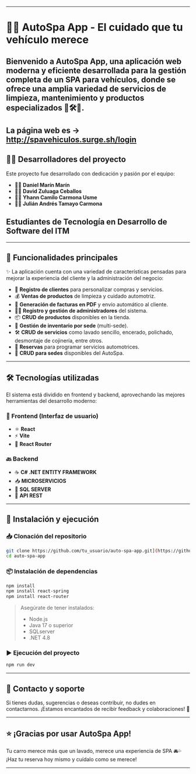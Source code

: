 
---

# 🚗✨ **AutoSpa App - El cuidado que tu vehículo merece**

Bienvenido a **AutoSpa App**, una aplicación web moderna y eficiente desarrollada para la gestión completa de un **SPA para vehículos**, donde se ofrece una amplia variedad de servicios de limpieza, mantenimiento y productos especializados 🧼🛠️🧽.
---
La página web es -> http://spavehiculos.surge.sh/login
---

## 🧑‍💻 Desarrolladores del proyecto

Este proyecto fue desarrollado con dedicación y pasión por el equipo:

* 👨‍💻 **Daniel Marín Marín**
* 👨‍💻 **David Zuluaga Ceballos**
* 👨‍💻 **Yhann Camilo Carmona Usme**
* 👨‍💻 **Julián Andrés Tamayo Carmona**

## Estudiantes de Tecnología en Desarrollo de Software del ITM

---

## 🚙 Funcionalidades principales

✨ La aplicación cuenta con una variedad de características pensadas para mejorar la experiencia del cliente y la administración del negocio:

* 👤 **Registro de clientes** para personalizar compras y servicios.
* 💰 **Ventas de productos** de limpieza y cuidado automotriz.
* 🧾 **Generación de facturas en PDF** y envío automático al cliente.
* 👨‍💼 **Registro y gestión de administradores** del sistema.
* 📦 **CRUD de productos** disponibles en la tienda.
* 🏪 **Gestión de inventario por sede** (multi-sede).
* 🛠️ **CRUD de servicios** como lavado sencillo, encerado, polichado, desmontaje de cojinería, entre otros.
* 📆 **Reservas** para programar servicios automotrices.
* 🏢 **CRUD para sedes** disponibles del AutoSpa.

---

## 🛠️ Tecnologías utilizadas

El sistema está dividido en frontend y backend, aprovechando las mejores herramientas del desarrollo moderno:

### 🔮 Frontend (Interfaz de usuario)

* ⚛️ **React**
* ⚡ **Vite**
* 🚦 **React Router**

### 🔙 Backend

* ☕ **C# .NET ENTITY FRAMEWORK**
* 📥 **MICROSERVICIOS**
* 🐘 **SQL SERVER**
* 📩 **API REST**

---

## 🚀 Instalación y ejecución

### 📥 Clonación del repositorio

```bash
git clone https://github.com/tu_usuario/auto-spa-app.git](https://github.com/Dazzlm/SpaVehiculosFE.git
cd auto-spa-app
```

### 📦 Instalación de dependencias

```bash
npm install
npm install react-spring
npm install react-router
```

> Asegúrate de tener instalados:
>
> * Node.js
> * Java 17 o superior
> * SQLserver
> * .NET 4.8

### ▶️ Ejecución del proyecto

```bash
npm run dev
```
---

## 📧 Contacto y soporte

Si tienes dudas, sugerencias o deseas contribuir, no dudes en contactarnos. ¡Estamos encantados de recibir feedback y colaboraciones! 🙌

---

## ⭐ ¡Gracias por usar AutoSpa App!

Tu carro merece más que un lavado, merece una experiencia de SPA 🚘💦
¡Haz tu reserva hoy mismo y cuídalo como se merece!

---

